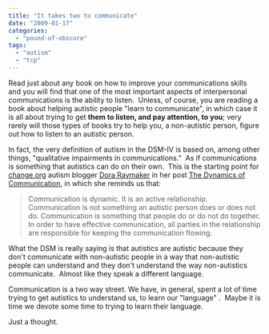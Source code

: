 ```yaml
---
title: "It takes two to communicate"
date: "2009-01-17"
categories: 
  - "pound-of-obscure"
tags: 
  - "autism"
  - "tcp"
---
```


Read just about any book on how to improve your communications skills and you will find that one of the most important aspects of interpersonal communications is the ability to listen.  Unless, of course, you are reading a book about helping autistic people "learn to communicate", in which case it is all about trying to get **them to listen, and pay attention, to you**; very rarely will those types of books try to help you, a non-autistic person, figure out how to listen to an autistic person.

In fact, the very definition of autism in the DSM-IV is based on, among other things, "qualitative impairments in communications."  As if communications is something that autistics can do on their own.  This is the starting point for [change.org](http://www.change.org) autism blogger [Dora Raymaker](http://autism.change.org/) in her post [The Dynamics of Communication](http://autism.change.org/blog/view/the_dynamics_of_communication), in which she reminds us that:

> Communication is dynamic. It is an active relationship. Communication is not something an autistic person does or does not do. Communication is something that people do or do not do together. In order to have effective communication, all parties in the relationship are responsible for keeping the communication flowing.

What the DSM is really saying is that autistics are autistic because they don't communicate with non-autistic people in a way that non-autistic people can understand and they don't understand the way non-autistics communicate.  Almost like they speak a different language.

Communication is a two way street. We have, in general, spent a lot of time trying to get autistics to understand us, to learn our "language" .  Maybe it is time we devote some time to trying to learn their language.

Just a thought.

